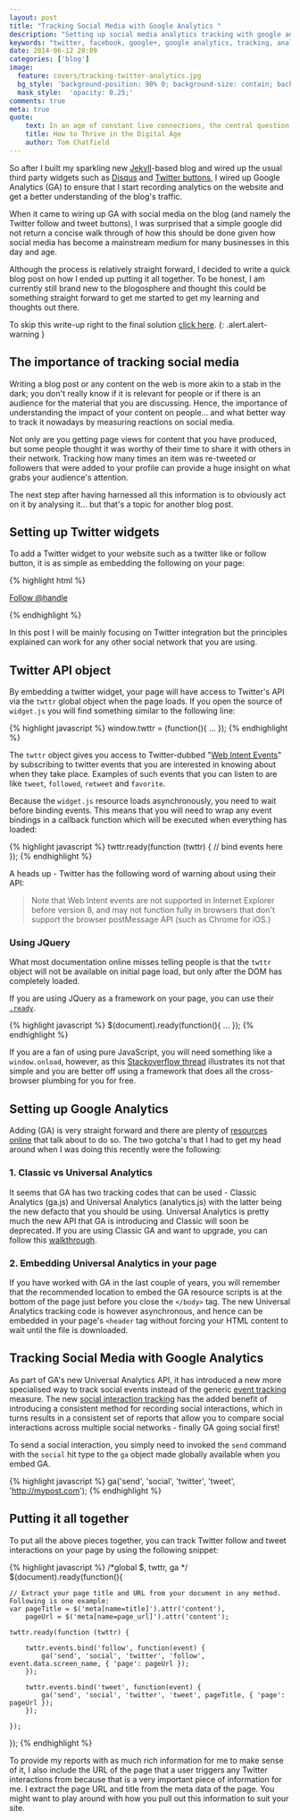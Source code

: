 ```yaml
---
layout: post
title: "Tracking Social Media with Google Analytics "
description: "Setting up social media analytics tracking with google analytics"
keywords: "twitter, facebook, google+, google analytics, tracking, analysis"
date: 2014-06-12 20:09
categories: ['blog']
image:
  feature: covers/tracking-twitter-analytics.jpg
  bg_style: 'background-position: 90% 0; background-size: contain; background-repeat: no-repeat; background-color: #163971;'
  mask_style:  'opacity: 0.25;'
comments: true
meta: true
quote:
    text: In an age of constant live connections, the central question of self-examination is drifting from 'Who are you?' towards 'What are you doing?'
    title: How to Thrive in the Digital Age
    author: Tom Chatfield
---
```

So after I built my sparkling new [Jekyll](http://www.jekyllrb.com)-based blog and wired up the usual third 
party widgets such as [Disqus](http://www.disqus.com) and [Twitter buttons](https://dev.twitter.com/docs/tfw), 
I wired up Google Analytics (GA) to ensure that I start recording analytics on the website and get a better 
understanding of the blog's traffic.

When it came to wiring up GA with social media on the blog (and namely the Twitter follow and tweet buttons), I was 
surprised that a simple google did not return a concise walk through of how this should be done given how social media 
has become a mainstream medium for many businesses in this day and age.

Although the process is relatively straight forward, I decided to write a quick blog post on how I ended up putting 
it all together. To be honest, I am currently still brand new to the blogosphere and thought this could be something 
straight forward to get me started to get my learning and thoughts out there.

To skip this write-up right to the final solution [click here](#putting-it-all-together).
{: .alert.alert-warning }

## The importance of tracking social media
Writing a blog post or any content on the web is more akin to a stab in the dark; you don't really know if it is
relevant for people or if there is an audience for the material that you are discussing. Hence, the importance of 
understanding the impact of your content on people... and what better way to track it nowadays by measuring 
reactions on social media.

Not only are you getting page views for content that you have produced, but some people thought it was worthy of
their time to share it with others in their network. Tracking how many times an item was re-tweeted or followers
that were added to your profile can provide a huge insight on what grabs your audience's attention.

The next step after having harnessed all this information is to obviously act on it by analysing it... but that's 
a topic for another blog post.

## Setting up Twitter widgets
To add a Twitter widget to your website such as a twitter like or follow button, it is as simple as embedding the
following on your page:

{% highlight html %}
<div class="biography--twitter">
    <a href="https://twitter.com/@handle" class="twitter-follow-button"
       data-show-screen-name="true"
       data-size="large">Follow @handle</a>
</div>

<script src="http://platform.twitter.com/widgets.js" type="text/javascript"></script>
{% endhighlight %}

In this post I will be mainly focusing on Twitter integration but the principles explained can work for any other
social network that you are using.

## Twitter API object
By embedding a twitter widget, your page will have access to Twitter's API via the `twttr` global object when the
page loads. If you open the source of `widget.js` you will find something similar to the following line:

{% highlight javascript %}
window.twttr = (function(){ ... });
{% endhighlight %}

The `twttr` object gives you access to Twitter-dubbed "[Web Intent Events](https://dev.twitter.com/docs/tfw/events)" 
by subscribing to twitter events that you are interested in knowing about when they take place. Examples of such 
events that you can listen to are like `tweet`, `followed`, `retweet` and `favorite`. 

Because the `widget.js` resource loads asynchronously, you need to wait before binding events. This means that you
will need to wrap any event bindings in a callback function which will be executed when everything has loaded:

{% highlight javascript %}
twttr.ready(function (twttr) {
    // bind events here
});
{% endhighlight %}

A heads up - Twitter has the following word of warning about using their API:

> Note that Web Intent events are not supported in Internet Explorer before version 8, 
and may not function fully in browsers that don't support the browser postMessage API (such as Chrome for iOS.)

### Using JQuery
What most documentation online misses telling people is that the `twttr` object will not be available on initial
page load, but only after the DOM has completely loaded.

If you are using JQuery as a framework on your page, you can use their [`.ready`](http://api.jquery.com/ready/).

{% highlight javascript %}
$(document).ready(function(){
    ...
});
{% endhighlight %}

If you are a fan of using pure JavaScript, you will need something like a `window.onload`, however, as this 
[Stackoverflow thread](http://stackoverflow.com/a/800010) illustrates its not that simple and you are better off using 
a framework that does all the cross-browser plumbing for you for free.

## Setting up Google Analytics
Adding (GA) is very straight forward and there are plenty of 
[resources online](https://support.google.com/analytics/answer/1008080?hl=en) that talk about to do so. The two
gotcha's that I had to get my head around when I was doing this recently were the following:

### 1. Classic vs Universal Analytics
It seems that GA has two tracking codes that can be used - Classic Analytics (ga.js) and Universal Analytics (analytics.js)
with the latter being the new defacto that you should be using. Universal Analytics is pretty much the new API that 
GA is introducing and Classic will soon be deprecated. If you are using Classic GA and want to upgrade, you can 
follow this [walkthrough](https://developers.google.com/analytics/devguides/collection/upgrade/).

### 2. Embedding Universal Analytics in your page
If you have worked with GA in the last couple of years, you will remember that the recommended location to embed the
GA resource scripts is at the bottom of the page just before you close the `</body>` tag. The new Universal Analytics
tracking code is however asynchronous, and hence can be embedded in your page's `<header` tag without forcing your
HTML content to wait until the file is downloaded.

## Tracking Social Media with Google Analytics
As part of GA's new Universal Analytics API, it has introduced a new more specialised way to track social events 
instead of the generic [event tracking](https://developers.google.com/analytics/devguides/collection/analyticsjs/events) 
measure. The new [social interaction tracking](https://developers.google.com/analytics/devguides/collection/analyticsjs/social-interactions) 
has the added benefit of introducing a consistent method for recording social interactions, which in turns results in a 
consistent set of reports that allow you to compare social interactions across multiple social networks - finally GA 
going social first!

To send a social interaction, you simply need to invoked the `send` command with the `social` hit type to the `ga` 
object made globally available when you embed GA.
 
{% highlight javascript %}
ga('send', 'social', 'twitter', 'tweet', 'http://mypost.com');
{% endhighlight %}

## Putting it all together
To put all the above pieces together, you can track Twitter follow and tweet interactions on your page by using
the following snippet:

{% highlight javascript %}
/*global $, twttr, ga */
$(document).ready(function(){

    // Extract your page title and URL from your document in any method. Following is one example:
    var pageTitle = $('meta[name=title]').attr('content'),
        pageUrl = $('meta[name=page_url]').attr('content');

    twttr.ready(function (twttr) {
    
        twttr.events.bind('follow', function(event) {
            ga('send', 'social', 'twitter', 'follow', event.data.screen_name, { 'page': pageUrl });
        });

        twttr.events.bind('tweet', function(event) {
            ga('send', 'social', 'twitter', 'tweet', pageTitle, { 'page': pageUrl });
        });
        
    });
});
{% endhighlight %}

To provide my reports with as much rich information for me to make sense of it, I also include the URL of the page
that a user triggers any Twitter interactions from because that is a very important piece of information for me. I
extract the page URL and title from the meta data of the page. You might want to play around with how you pull
out this information to suit your site.